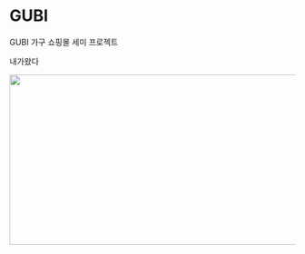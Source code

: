 # GUBI
GUBI 가구 쇼핑몰 세미 프로젝트

내가왔다

<a href="https://github.com/devxb/gitanimals">
<img
  src="https://render.gitanimals.org/farms/dev-mjung"
  width="600"
  height="300"
/>
</a>
